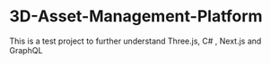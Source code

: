 # 3D-Asset-Management-Platform
This is a test project to further understand Three.js, C# , Next.js and GraphQL
